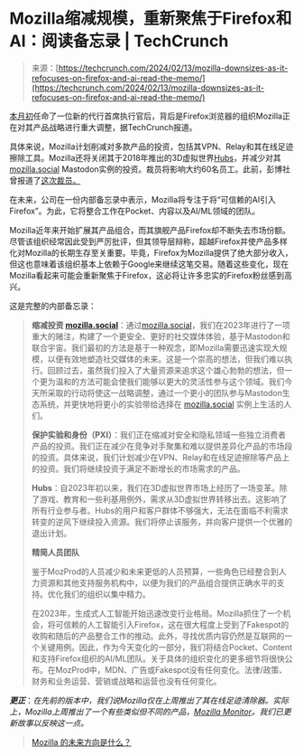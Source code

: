 <!--yml

category: 未分类

date: 2024-05-27 14:48:45

-->

# Mozilla缩减规模，重新聚焦于Firefox和AI：阅读备忘录 | TechCrunch

> 来源：[https://techcrunch.com/2024/02/13/mozilla-downsizes-as-it-refocuses-on-firefox-and-ai-read-the-memo/](https://techcrunch.com/2024/02/13/mozilla-downsizes-as-it-refocuses-on-firefox-and-ai-read-the-memo/)

[本月初](https://blog.mozilla.org/zh/mozilla/2024/05/27/mozilla-a-new-chapter-for-mozilla-laura-chambers-expanded-role/)任命了一位新的代行首席执行官后，背后是Firefox浏览器的组织Mozilla正在对其产品战略进行重大调整，据TechCrunch报道。

具体来说，Mozilla计划削减对多款产品的投资，包括其VPN、Relay和其在线足迹擦除工具。Mozilla还将关闭其于2018年推出的3D虚拟世界[Hubs](https://hubs.mozilla.com/)，并减少对其[mozilla.social](http://mozilla.social) Mastodon实例的投资。裁员将影响大约60名员工。此前，彭博社曾报道了[这次裁员。](https://finance.yahoo.com/news/firefox-maker-mozilla-cutting-60-191639445.html)

在未来，公司在一份内部备忘录中表示，Mozilla将专注于将“可信赖的AI引入Firefox”。为此，它将整合工作在Pocket、内容以及AI/ML领域的团队。

Mozilla近年来开始扩展其产品组合，而其旗舰产品Firefox却不断失去市场份额。尽管该组织经常因此受到严厉批评，但其领导层辩称，超越Firefox并使产品多样化对Mozilla的长期生存至关重要。毕竟，Firefox为Mozilla提供了绝大部分收入，但这也意味着该组织基本上依赖于Google来继续这笔交易。随着这些变化，现在Mozilla看起来可能会重新聚焦于Firefox，这必将让许多忠实的Firefox粉丝感到高兴。

这是完整的内部备忘录：

> **缩减投资 [mozilla.social](http://mozilla.social/)**：通过[mozilla.social](http://mozilla.social/)，我们在2023年进行了一项重大的赌注，构建了一个更安全、更好的社交媒体体验，基于Mastodon和联合宇宙。我们最初的方法是基于一种观念，即Mozilla需要迅速实现大规模，以便有效地塑造社交媒体的未来。这是一个崇高的想法，但我们难以执行。回顾过去，虽然我们投入了大量资源来追求这个雄心勃勃的想法，但一个更为温和的方法可能会使我们能够以更大的灵活性参与这个领域。我们今天所采取的行动将使这一战略调整，通过一个更小的团队参与Mastodon生态系统，并更快地将更小的实验带给选择在 [mozilla.social](http://mozilla.social/) 实例上生活的人们。
> 
> **保护实验和身份（PXI）**：我们正在缩减对安全和隐私领域一些独立消费者产品的投资。我们正在减少在竞争对手聚集和难以提供差异化产品的市场段的投资。具体来说，我们计划减少在VPN、Relay和在线足迹擦除等产品上的投资。我们将继续投资于满足不断增长的市场需求的产品。
> 
> **Hubs**：自2023年初以来，我们在3D虚拟世界市场上经历了一场变革。除了游戏、教育和一些利基用例外，需求从3D虚拟世界转移出去。这影响了所有行业参与者。Hubs的用户和客户群体不够强大，无法在面临不利需求转变的逆风下继续投入资源。我们将停止该服务，并向客户提供一个优雅的退出计划。
> 
> **精简人员团队**
> 
> 鉴于MozProd的人员减少和未来更低的人员预算，一些角色已经整合到人力资源和其他支持服务机构中，以便为我们的产品组合提供正确水平的支持。优化我们的组织以集中精力。
> 
> 在2023年，生成式人工智能开始迅速改变行业格局。Mozilla抓住了一个机会，将可信赖的人工智能引入Firefox，这在很大程度上受到了Fakespot的收购和随后的产品整合工作的推动。此外，寻找优质内容仍然是互联网的一个关键用例。因此，作为今天变化的一部分，我们将结合Pocket、Content和支持Firefox组织的AI/ML团队。关于具体的组织变化的更多细节将很快公布。在MozProd中，MDN、广告或Fakespot没有任何变化。法律/政策、财务和业务运营、营销或战略和运营也没有任何变化。

***更正***：*在先前的版本中，我们说Mozilla仅在上周推出了其在线足迹清除器。实际上，Mozilla上周推出了一个有些类似但不同的产品，[Mozilla Monitor](https://blog.mozilla.org/en/mozilla/introducing-mozilla-monitor-plus-a-new-tool-to-automatically-remove-your-personal-information-from-data-broker-sites/)。我们已更新故事以反映这一点。*

> [Mozilla 的未来方向是什么？](https://techcrunch.com/2024/01/03/whats-next-for-mozilla/)
